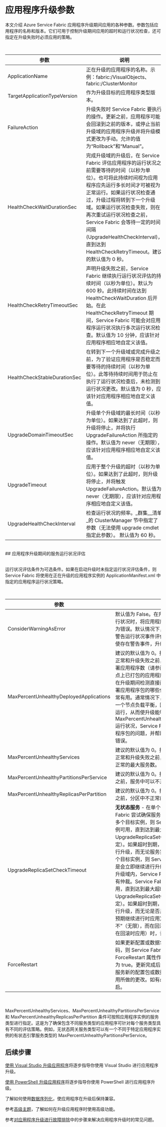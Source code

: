 
<properties
   pageTitle="应用程序升级：升级参数 | Azure"
   description="介绍与升级 Service Fabric 应用程序相关的参数，包括要执行的运行状况检查，以及用于自动撤消升级的策略。"
   services="service-fabric"
   documentationCenter=".net"
   authors="mani-ramaswamy"
   manager="samgeo"
   editor=""/>

<tags
   ms.service="service-fabric"
   ms.date="05/18/2016"
   wacn.date="07/04/2016"/>



# 应用程序升级参数

本文介绍 Azure Service Fabric 应用程序升级期间应用的各种参数。参数包括应用程序的名称和版本。它们可用于控制升级期间应用的超时和运行状况检查，还可指定在升级失败时必须应用的策略。


<br>

| 参数 | 说明 |
| --- | --- |
| ApplicationName | 正在升级的应用程序的名称。示例：fabric:/VisualObjects、fabric:/ClusterMonitor |
| TargetApplicationTypeVersion | 作为升级目标的应用程序类型版本。 |
| FailureAction | 升级失败时 Service Fabric 要执行的操作。更新之前，应用程序可能会回滚到之前的版本，或停止当前升级域的应用程序升级并将升级模式更改为手动。允许的值为“Rollback”和“Manual”。 |
| HealthCheckWaitDurationSec | 完成升级域的升级后，在 Service Fabric 评估应用程序的运行状况之前需要等待的时间（以秒为单位）。也可将此持续时间视为应用程序应先运行多长时间才可被视为正常运行。如果运行状况检查通过，升级过程将转到下一个升级域。如果运行状况检查失败，则在再次重试运行状况检查之前，Service Fabric 会等待一定的时间间隔 (UpgradeHealthCheckInterval)，直到达到 HealthCheckRetryTimeout。建议的默认值为 0 秒。 |
| HealthCheckRetryTimeoutSec | 声明升级失败之前，Service Fabric 继续执行运行状况评估的持续时间（以秒为单位）。默认为 600 秒。此持续时间在达到 HealthCheckWaitDuration 后开始。在此 HealthCheckRetryTimeout 期间，Service Fabric 可能会对应用程序运行状况执行多次运行状况检查。默认值为 10 分钟，应该针对应用程序相应地自定义该值。 |
| HealthCheckStableDurationSec | 在转到下一个升级域或完成升级之前，为了验证应用程序是否稳定而要等待的持续时间（以秒为单位）。此等待持续时间用于防止在执行了运行状况检查后，未检测到运行状况更改。默认值为 0 秒，应该针对应用程序相应地自定义该值。 |
| UpgradeDomainTimeoutSec | 升级单个升级域的最长时间（以秒为单位）。如果达到了此超时，则升级将停止，并将执行 UpgradeFailureAction 所指定的操作。默认值为 never（无期限），应该针对应用程序相应地自定义该值。 |
| UpgradeTimeout | 应用于整个升级的超时（以秒为单位）。如果达到了此超时，则升级将停止，并将触发 UpgradeFailureAction。默认值为 never（无期限），应该针对应用程序相应地自定义该值。 |
| UpgradeHealthCheckInterval | 检查运行状况的频率。_群集__清单_的 ClusterManager 节中指定了参数（无法使用 upgrade cmdlet 指定此参数）。 默认值为 60 秒。 |






<br>
## 应用程序升级期间的服务运行状况评估

<br> 运行状况评估条件为可选条件。如果在启动升级时未指定运行状况评估条件，则 Service Fabric 将使用在正在升级的应用程序实例的 ApplicationManifest.xml 中指定的应用程序运行状况策略。


<br>

| 参数 | 说明 |
| --- | --- |
| ConsiderWarningAsError | 默认值为 False。在升级期间评估应用程序的运行状况时，将应用程序的警告运行状况事件视为错误。默认情况下，Service Fabric 不会将警告运行状况事件评估为失败（错误），因此即使存在警告事件，升级也可以继续。 |
| MaxPercentUnhealthyDeployedApplications | 建议的默认值为 0。指定在将应用程序视为不正常和升级失败之前，可以不正常的最大已部署应用程序数（请参阅[运行状况部分](/documentation/articles/service-fabric-health-introduction)）。这是节点上已打包的应用程序的运行状况，因此这对在升级期间检测直接问题以及检测节点上所部署应用程序包的哪些位置不正常（崩溃等）非常有用。通常情况下，应用程序的副本将与另一个节点负载平衡，因此使应用程序显示正常运行，从而使升级能够继续。通过指定严格的 MaxPercentUnhealthyDeployedApplications 运行状况，Service Fabric 可以快速检测应用程序包的问题，并帮助在升级过程中即时报告错误。 |
| MaxPercentUnhealthyServices | 建议的默认值为 0。指定在将应用程序视为不正常和升级失败之前，应用程序实例中可以不正常的最大服务数。 |
| MaxPercentUnhealthyPartitionsPerService | 建议的默认值为 0。指定在将服务视为不正常之前，服务中可以不正常的最大分区数。 |
| MaxPercentUnhealthyReplicasPerPartition | 建议的默认值为 0。指定在将分区视为不正常之前，分区中不正常的最大副本数。 |
| UpgradeReplicaSetCheckTimeout | **无状态服务** - 在单个升级域内，Service Fabric 尝试确保服务的其他实例可用。如果有多个目标实例，则 Service Fabric 等待多个实例可用，直到达到最大超时值（由 UpgradeReplicaSetCheckTimeout 属性指定）。如果超时到期，Service Fabric 将继续进行升级，而无论服务实例的数量。如果只有一个目标实例，则 Service Fabric 不会等待，而是会立即继续进行升级。**有状态服务** - 在单个升级域内，Service Fabric 尝试确保副本集具有仲裁。Service Fabric 将等待一个仲裁可用，直到达到最大超时值（由 UpgradeReplicaSetCheckTimeout 属性指定）。如果超时到期，Service Fabric 将继续进行升级，而无论是否具有仲裁。前滚（升级按预期继续进行时应用）时，此设置会设置为“从不”（无限），而在回滚（升级遇到了错误并正在回滚时应用）时，设置为 900 秒。 |
| ForceRestart | 如果更新配置或数据包，而不更新的服务代码，则 Service Fabric 不会重启服务，除非将 ForceRestart 属性作为 API 调用的一部分设置为 true。更新完成后，Service Fabric 将通知服务新的配置包或数据包可用。该服务负责应用所做的更改。如有必要，该服务可进行重启。 |



<br> <br> MaxPercentUnhealthyServices、MaxPercentUnhealthyPartitionsPerService 和 MaxPercentUnhealthyReplicasPerPartition 条件可按照应用程序实例的服务类型进行指定。这是为了确保包含不同服务类型的应用程序可针对每个服务类型具有不同的评估策略。例如，无状态网关服务类型可以有一个不同于特定应用程序实例的有状态引擎服务类型的 MaxPercentUnhealthyPartitionsPerService。

## 后续步骤

[使用 Visual Studio 升级应用程序](/documentation/articles/service-fabric-application-upgrade-tutorial)将逐步指导你使用 Visual Studio 进行应用程序升级。

[使用 PowerShell 升级应用程序](/documentation/articles/service-fabric-application-upgrade-tutorial-powershell)将逐步指导你使用 PowerShell 进行应用程序升级。

了解如何使用[数据序列化](/documentation/articles/service-fabric-application-upgrade-data-serialization)，使应用程序在升级后保持兼容。

参考[高级主题](/documentation/articles/service-fabric-application-upgrade-advanced)，了解如何在升级应用程序时使用高级功能。

参考[对应用程序升级进行故障排除](/documentation/articles/service-fabric-application-upgrade-troubleshooting)中的步骤来解决应用程序升级时的常见问题。
 

<!---HONumber=Mooncake_0627_2016-->